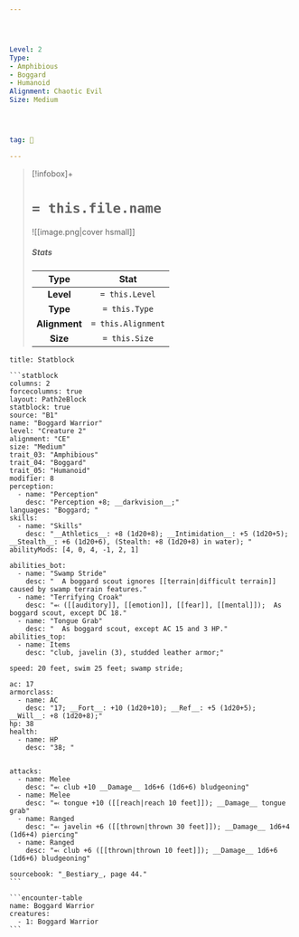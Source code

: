 ```yaml
---




Level: 2
Type:
- Amphibious
- Boggard
- Humanoid
Alignment: Chaotic Evil
Size: Medium




tag: 👹

---
```


> [!infobox]+
> #  `= this.file.name`
> ![[image.png|cover hsmall]]
> ##### Stats
> Type | Stat |
> :---:|:---:|
> **Level** | `= this.Level` |
> **Type** | `= this.Type` |
> **Alignment** | `= this.Alignment` |
> **Size** | `= this.Size` |



````ad-info
title: Statblock

```statblock
columns: 2
forcecolumns: true
layout: Path2eBlock
statblock: true
source: "B1"
name: "Boggard Warrior"
level: "Creature 2"
alignment: "CE"
size: "Medium"
trait_03: "Amphibious"
trait_04: "Boggard"
trait_05: "Humanoid"
modifier: 8
perception:
  - name: "Perception"
    desc: "Perception +8; __darkvision__;"
languages: "Boggard; "
skills:
  - name: "Skills"
    desc: "__Athletics__: +8 (1d20+8); __Intimidation__: +5 (1d20+5); __Stealth__: +6 (1d20+6), (Stealth: +8 (1d20+8) in water); "
abilityMods: [4, 0, 4, -1, 2, 1]

abilities_bot:
  - name: "Swamp Stride"
    desc: "  A boggard scout ignores [[terrain|difficult terrain]] caused by swamp terrain features."
  - name: "Terrifying Croak"
    desc: "⬻ ([[auditory]], [[emotion]], [[fear]], [[mental]]);  As boggard scout, except DC 18."
  - name: "Tongue Grab"
    desc: "  As boggard scout, except AC 15 and 3 HP."
abilities_top:
  - name: Items
    desc: "club, javelin (3), studded leather armor;"

speed: 20 feet, swim 25 feet; swamp stride;

ac: 17
armorclass:
  - name: AC
    desc: "17; __Fort__: +10 (1d20+10); __Ref__: +5 (1d20+5); __Will__: +8 (1d20+8);"
hp: 38
health:
  - name: HP
    desc: "38; "


attacks:
  - name: Melee
    desc: "⬻ club +10 __Damage__ 1d6+6 (1d6+6) bludgeoning"
  - name: Melee
    desc: "⬻ tongue +10 ([[reach|reach 10 feet]]); __Damage__ tongue grab"
  - name: Ranged
    desc: "⬻ javelin +6 ([[thrown|thrown 30 feet]]); __Damage__ 1d6+4 (1d6+4) piercing"
  - name: Ranged
    desc: "⬻ club +6 ([[thrown|thrown 10 feet]]); __Damage__ 1d6+6 (1d6+6) bludgeoning"

sourcebook: "_Bestiary_, page 44."
```

```encounter-table
name: Boggard Warrior
creatures:
  - 1: Boggard Warrior
```

````


